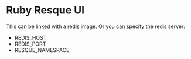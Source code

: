 # Ruby Resque UI

This can be linked with a redis image. Or you can specify the redis server:

 - REDIS_HOST
 - REDIS_PORT
 - RESQUE_NAMESPACE
